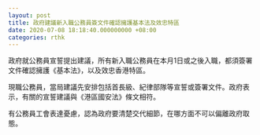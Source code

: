 ```yaml
---
layout: post
title: 政府建議新入職公務員簽文件確認擁護基本法及效忠特區
date: 2020-07-08 18:18:40.000000000 +08:00
categories: rthk
---
```


政府就公務員宣誓提出建議，所有新入職公務員在本月1日或之後入職，都須簽署文件確認擁護《基本法》，以及效忠香港特區。

現職公務員，當局建議先安排包括首長級、紀律部隊等宣誓或簽署文件。政府表示，有關的宣誓建議與《港區國安法》條文相符。

有公務員工會表達憂慮，認為政府要清楚交代細節，在哪方面不可以偏離政府取態。
